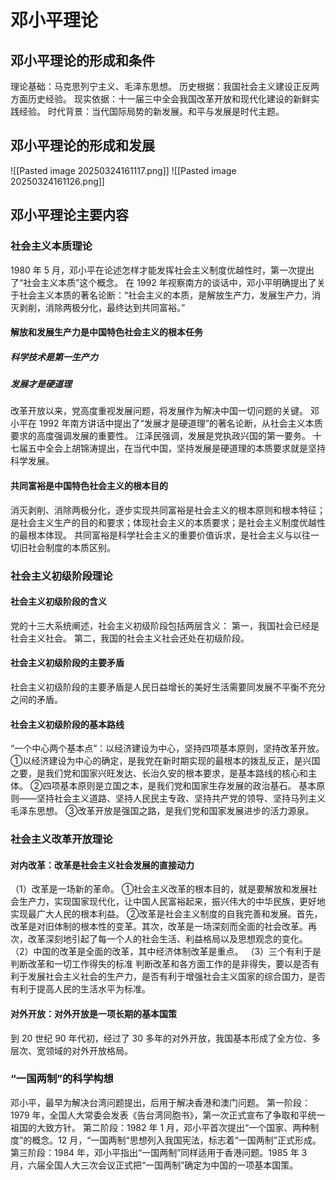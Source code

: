 # 邓小平理论
## 邓小平理论的形成和条件
理论基础：马克思列宁主义、毛泽东思想。
历史根据：我国社会主义建设正反两方面历史经验。
现实依据：十一届三中全会我国改革开放和现代化建设的新鲜实践经验。
时代背景：当代国际局势的新发展。和平与发展是时代主题。
## 邓小平理论的形成和发展
![[Pasted image 20250324161117.png]]
![[Pasted image 20250324161126.png]]

## 邓小平理论主要内容
### 社会主义本质理论
1980 年 5 月，邓小平在论述怎样才能发挥社会主义制度优越性时，第一次提出了“社会主义本质”这个概念。
在 1992 年视察南方的谈话中，邓小平明确提出了关于社会主义本质的著名论断：“社会主义的本质，是解放生产力，发展生产力，消灭剥削，消除两极分化，最终达到共同富裕。”
#### 解放和发展生产力是中国特色社会主义的根本任务
##### 科学技术是第一生产力
##### 发展才是硬道理
改革开放以来，党高度重视发展问题，将发展作为解决中国一切问题的关键。
邓小平在 1992 年南方讲话中提出了“发展才是硬道理”的著名论断，从社会主义本质要求的高度强调发展的重要性。
江泽民强调，发展是党执政兴国的第一要务。
十七届五中全会上胡锦涛提出，在当代中国，坚持发展是硬道理的本质要求就是坚持科学发展。
#### 共同富裕是中国特色社会主义的根本目的
消灭剥削、消除两极分化，逐步实现共同富裕是社会主义的根本原则和根本特征；是社会主义生产的目的和要求；体现社会主义的本质要求；是社会主义制度优越性的最根本体现。
共同富裕是科学社会主义的重要价值诉求，是社会主义与以往一切旧社会制度的本质区别。

### 社会主义初级阶段理论
#### 社会主义初级阶段的含义
党的十三大系统阐述，社会主义初级阶段包括两层含义：
第一，我国社会已经是社会主义社会。
第二，我国的社会主义社会还处在初级阶段。
#### 社会主义初级阶段的主要矛盾
社会主义初级阶段的主要矛盾是人民日益增长的美好生活需要同发展不平衡不充分之间的矛盾。
#### 社会主义初级阶段的基本路线
“一个中心两个基本点”：以经济建设为中心，坚持四项基本原则，坚持改革开放。
①以经济建设为中心的确定，是我党在新时期实现的最根本的拨乱反正，是兴国之要，是我们党和国家兴旺发达、长治久安的根本要求，是基本路线的核心和主体。
②四项基本原则是立国之本，是我们党和国家生存发展的政治基石。
基本原则——坚持社会主义道路、坚持人民民主专政、坚持共产党的领导、坚持马列主义毛泽东思想。
③改革开放是强国之路，是我们党和国家发展进步的活力源泉。

### 社会主义改革开放理论
#### 对内改革：改革是社会主义社会发展的直接动力
（1）改革是一场新的革命。
①社会主义改革的根本目的，就是要解放和发展社会生产力，实现国家现代化，让中国人民富裕起来，振兴伟大的中华民族，更好地实现最广大人民的根本利益。
②改革是社会主义制度的自我完善和发展。首先，改革是对旧体制的根本性的变革。其次，改革是一场深刻而全面的社会改革。再次，改革深刻地引起了每一个人的社会生活、利益格局以及思想观念的变化。
（2）中国的改革是全面的改革，其中经济体制改革是重点。
（3）三个有利于是判断改革和一切工作得失的标准
判断改革和各方面工作的是非得失，要以是否有利于发展社会主义社会的生产力，是否有利于增强社会主义国家的综合国力，是否有利于提高人民的生活水平为标准。

#### 对外开放：对外开放是一项长期的基本国策
到 20 世纪 90 年代初，经过了 30 多年的对外开放，我国基本形成了全方位、多层次、宽领域的对外开放格局。

### “一国两制”的科学构想
邓小平，最早为解决台湾问题提出，后用于解决香港和澳门问题。
第一阶段：1979 年，全国人大常委会发表《告台湾同胞书》，第一次正式宣布了争取和平统一祖国的大致方针。
第二阶段：1982 年 1 月，邓小平首次提出“一个国家、两种制度”的概念。12 月，“一国两制“思想列入我国宪法，标志着“一国两制”正式形成。
第三阶段：1984 年，邓小平指出“一国两制”同样适用于香港问题。1985 年 3 月，六届全国人大三次会议正式把“一国两制”确定为中国的一项基本国策。

